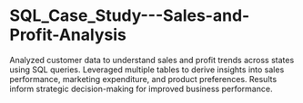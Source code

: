 # SQL_Case_Study---Sales-and-Profit-Analysis
Analyzed customer data to understand sales and profit trends across states using SQL queries. Leveraged multiple tables to derive insights into sales performance, marketing expenditure, and product preferences. Results inform strategic decision-making for improved business performance.
